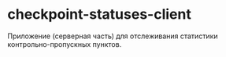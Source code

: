 # checkpoint-statuses-client
Приложение (серверная часть) для отслеживания статистики контрольно-пропускных пунктов.
